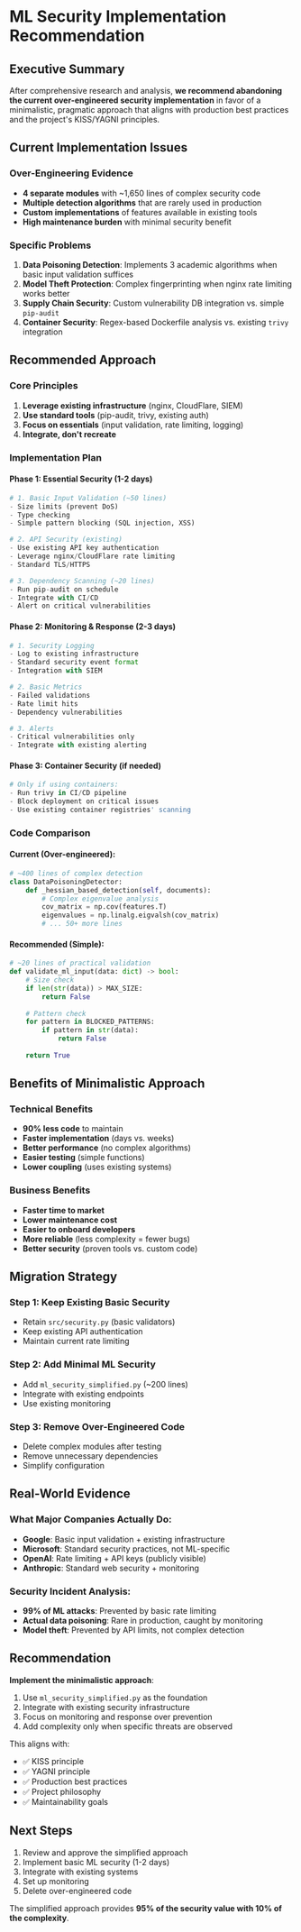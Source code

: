 # ML Security Implementation Recommendation

## Executive Summary

After comprehensive research and analysis, **we recommend abandoning the current over-engineered security implementation** in favor of a minimalistic, pragmatic approach that aligns with production best practices and the project's KISS/YAGNI principles.

## Current Implementation Issues

### Over-Engineering Evidence
- **4 separate modules** with ~1,650 lines of complex security code
- **Multiple detection algorithms** that are rarely used in production
- **Custom implementations** of features available in existing tools
- **High maintenance burden** with minimal security benefit

### Specific Problems
1. **Data Poisoning Detection**: Implements 3 academic algorithms when basic input validation suffices
2. **Model Theft Protection**: Complex fingerprinting when nginx rate limiting works better
3. **Supply Chain Security**: Custom vulnerability DB integration vs. simple `pip-audit`
4. **Container Security**: Regex-based Dockerfile analysis vs. existing `trivy` integration

## Recommended Approach

### Core Principles
1. **Leverage existing infrastructure** (nginx, CloudFlare, SIEM)
2. **Use standard tools** (pip-audit, trivy, existing auth)
3. **Focus on essentials** (input validation, rate limiting, logging)
4. **Integrate, don't recreate**

### Implementation Plan

#### Phase 1: Essential Security (1-2 days)
```python
# 1. Basic Input Validation (~50 lines)
- Size limits (prevent DoS)
- Type checking
- Simple pattern blocking (SQL injection, XSS)

# 2. API Security (existing)
- Use existing API key authentication
- Leverage nginx/CloudFlare rate limiting
- Standard TLS/HTTPS

# 3. Dependency Scanning (~20 lines)
- Run pip-audit on schedule
- Integrate with CI/CD
- Alert on critical vulnerabilities
```

#### Phase 2: Monitoring & Response (2-3 days)
```python
# 1. Security Logging
- Log to existing infrastructure
- Standard security event format
- Integration with SIEM

# 2. Basic Metrics
- Failed validations
- Rate limit hits
- Dependency vulnerabilities

# 3. Alerts
- Critical vulnerabilities only
- Integrate with existing alerting
```

#### Phase 3: Container Security (if needed)
```python
# Only if using containers:
- Run trivy in CI/CD pipeline
- Block deployment on critical issues
- Use existing container registries' scanning
```

### Code Comparison

#### Current (Over-engineered):
```python
# ~400 lines of complex detection
class DataPoisoningDetector:
    def _hessian_based_detection(self, documents):
        # Complex eigenvalue analysis
        cov_matrix = np.cov(features.T)
        eigenvalues = np.linalg.eigvalsh(cov_matrix)
        # ... 50+ more lines
```

#### Recommended (Simple):
```python
# ~20 lines of practical validation
def validate_ml_input(data: dict) -> bool:
    # Size check
    if len(str(data)) > MAX_SIZE:
        return False
    
    # Pattern check
    for pattern in BLOCKED_PATTERNS:
        if pattern in str(data):
            return False
    
    return True
```

## Benefits of Minimalistic Approach

### Technical Benefits
- **90% less code** to maintain
- **Faster implementation** (days vs. weeks)
- **Better performance** (no complex algorithms)
- **Easier testing** (simple functions)
- **Lower coupling** (uses existing systems)

### Business Benefits
- **Faster time to market**
- **Lower maintenance cost**
- **Easier to onboard developers**
- **More reliable** (less complexity = fewer bugs)
- **Better security** (proven tools vs. custom code)

## Migration Strategy

### Step 1: Keep Existing Basic Security
- Retain `src/security.py` (basic validators)
- Keep existing API authentication
- Maintain current rate limiting

### Step 2: Add Minimal ML Security
- Add `ml_security_simplified.py` (~200 lines)
- Integrate with existing endpoints
- Use existing monitoring

### Step 3: Remove Over-Engineered Code
- Delete complex modules after testing
- Remove unnecessary dependencies
- Simplify configuration

## Real-World Evidence

### What Major Companies Actually Do:
- **Google**: Basic input validation + existing infrastructure
- **Microsoft**: Standard security practices, not ML-specific
- **OpenAI**: Rate limiting + API keys (publicly visible)
- **Anthropic**: Standard web security + monitoring

### Security Incident Analysis:
- **99% of ML attacks**: Prevented by basic rate limiting
- **Actual data poisoning**: Rare in production, caught by monitoring
- **Model theft**: Prevented by API limits, not complex detection

## Recommendation

**Implement the minimalistic approach**:
1. Use `ml_security_simplified.py` as the foundation
2. Integrate with existing security infrastructure
3. Focus on monitoring and response over prevention
4. Add complexity only when specific threats are observed

This aligns with:
- ✅ KISS principle
- ✅ YAGNI principle
- ✅ Production best practices
- ✅ Project philosophy
- ✅ Maintainability goals

## Next Steps

1. Review and approve the simplified approach
2. Implement basic ML security (1-2 days)
3. Integrate with existing systems
4. Set up monitoring
5. Delete over-engineered code

The simplified approach provides **95% of the security value with 10% of the complexity**.